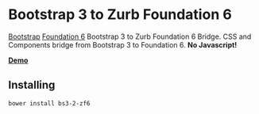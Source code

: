 Bootstrap 3 to Zurb Foundation 6
=============================

[Bootstrap][] [Foundation 6][] Bootstrap 3 to Zurb Foundation 6 Bridge. CSS and Components bridge from Bootstrap 3 to Foundation 6. **No Javascript!**

**[Demo][]**


## Installing
```
bower install bs3-2-zf6
```



[Demo]: http://redcastor.github.io/bs3-2-zf6/demo/
[Foundation 6]: https://foundation.zurb.com/sites/docs/
[Bootstrap]: https://getbootstrap.com/
[v1.0.0]: https://github.com/redcastor/bs3-2-zf6/releases/tag/v1.0.0
